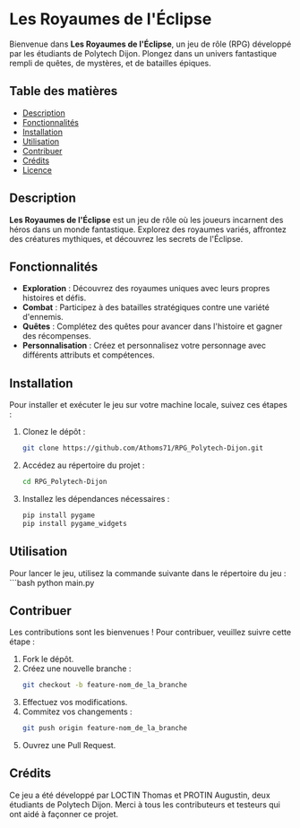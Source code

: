 # Les Royaumes de l'Éclipse

Bienvenue dans **Les Royaumes de l'Éclipse**, un jeu de rôle (RPG) développé par les étudiants de Polytech Dijon. Plongez dans un univers fantastique rempli de quêtes, de mystères, et de batailles épiques.

## Table des matières

- [Description](#description)
- [Fonctionnalités](#fonctionnalités)
- [Installation](#installation)
- [Utilisation](#utilisation)
- [Contribuer](#contribuer)
- [Crédits](#crédits)
- [Licence](#licence)

## Description

**Les Royaumes de l'Éclipse** est un jeu de rôle où les joueurs incarnent des héros dans un monde fantastique. Explorez des royaumes variés, affrontez des créatures mythiques, et découvrez les secrets de l'Éclipse.

## Fonctionnalités

- **Exploration** : Découvrez des royaumes uniques avec leurs propres histoires et défis.
- **Combat** : Participez à des batailles stratégiques contre une variété d'ennemis.
- **Quêtes** : Complétez des quêtes pour avancer dans l'histoire et gagner des récompenses.
- **Personnalisation** : Créez et personnalisez votre personnage avec différents attributs et compétences.

## Installation

Pour installer et exécuter le jeu sur votre machine locale, suivez ces étapes :

1. Clonez le dépôt :
   ```bash
   git clone https://github.com/Athoms71/RPG_Polytech-Dijon.git
2. Accédez au répertoire du projet :
   ```bash
   cd RPG_Polytech-Dijon
3. Installez les dépendances nécessaires :
   ```bash
   pip install pygame
   pip install pygame_widgets

## Utilisation

Pour lancer le jeu, utilisez la commande suivante dans le répertoire du jeu :
    ```bash
    python main.py

## Contribuer

Les contributions sont les bienvenues ! Pour contribuer, veuillez suivre cette étape :

1. Fork le dépôt.
2. Créez une nouvelle branche :
    ```bash
    git checkout -b feature-nom_de_la_branche
3. Effectuez vos modifications.
4. Commitez vos changements :
    ```bash
    git push origin feature-nom_de_la_branche
5. Ouvrez une Pull Request.

## Crédits

Ce jeu a été développé par LOCTIN Thomas et PROTIN Augustin, deux étudiants de Polytech Dijon. Merci à tous les contributeurs et testeurs qui ont aidé à façonner ce projet.